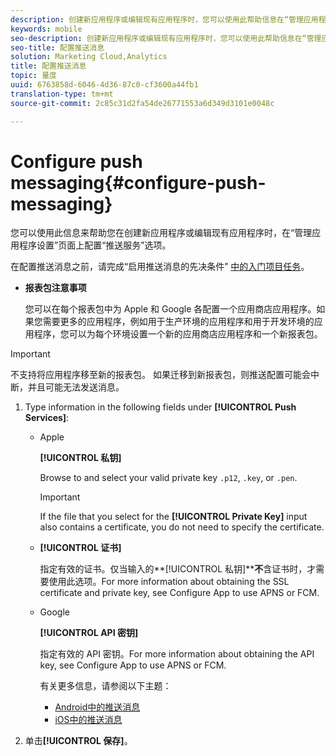 ```yaml
---
description: 创建新应用程序或编辑现有应用程序时，您可以使用此帮助信息在“管理应用程序设置”页面上配置“推送服务”选项。
keywords: mobile
seo-description: 创建新应用程序或编辑现有应用程序时，您可以使用此帮助信息在“管理应用程序设置”页面上配置“推送服务”选项。
seo-title: 配置推送消息
solution: Marketing Cloud,Analytics
title: 配置推送消息
topic: 量度
uuid: 6763858d-6046-4d36-87c0-cf3600a44fb1
translation-type: tm+mt
source-git-commit: 2c85c31d2fa54de26771553a6d349d3101e0048c

---
```



# Configure push messaging{#configure-push-messaging}

您可以使用此信息来帮助您在创建新应用程序或编辑现有应用程序时，在“管理应用程序设置”页面上配置“推送服务”选项。

在配置推送消息之前，请完成“启用推送消息的先决条件” [中的入门项目任务](/help/using/c-manage-app-settings/c-mob-confg-app/configure-push-messaging/prerequisites-push-messaging.md)。

* **报表包注意事项**

   您可以在每个报表包中为 Apple 和 Google 各配置一个应用商店应用程序。如果您需要更多的应用程序，例如用于生产环境的应用程序和用于开发环境的应用程序，您可以为每个环境设置一个新的应用商店应用程序和一个新报表包。

>[!IMPORTANT]
>
>不支持将应用程序移至新的报表包。 如果迁移到新报表包，则推送配置可能会中断，并且可能无法发送消息。

1. Type information in the following fields under **[!UICONTROL Push Services]**:

   * Apple

      **[!UICONTROL 私钥]**

      Browse to and select your valid private key `.p12`, `.key`, or `.pen`.

      >[!IMPORTANT]
      >If the file that you select for the **[!UICONTROL Private Key]** input also contains a certificate, you do not need to specify the certificate.

   * **[!UICONTROL 证书]**

      指定有效的证书。仅当输入的&#x200B;**[!UICONTROL 私钥]****不**&#x200B;含证书时，才需要使用此选项。For more information about obtaining the SSL certificate and private key, see Configure App to use APNS or FCM.[](/help/using/c-manage-app-settings/c-mob-confg-app/configure-push-messaging/configure-app-apns-gcm.md)

   * Google

      **[!UICONTROL API 密钥]**

      指定有效的 API 密钥。For more information about obtaining the API key, see Configure App to use APNS or FCM.[](/help/using/c-manage-app-settings/c-mob-confg-app/configure-push-messaging/configure-app-apns-gcm.md)

      有关更多信息，请参阅以下主题：

      * [Android中的推送消息](/help/android/messaging-main/push-messaging/push-messaging.md)
      * [iOS中的推送消息](/help/ios/messaging-main/push-messaging/push-messaging.md)

1. 单击&#x200B;**[!UICONTROL 保存]**。
